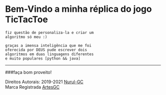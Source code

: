 # Bem-Vindo a minha réplica do jogo TicTacToe

    fiz questão de personaliza-la e criar um 
    algoritmo só meu :)

    graças a imensa inteligência que me foi 
    oferecida por DEUS pude escrever dois 
    algoritmos em duas linguagens diferentes
    e muito populares [python && java]

---

###faça bom proveito!

Direitos Autorais: 2019-2021 [Nurul-GC](mailto:nuruldecarvalho@gmail.com) \
Marca Registrada [ArtesGC](https://artesgc.home.blog)
